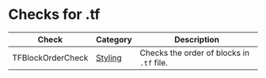# Checks for .tf

Check | Category | Description
----- | -------- | -----------
TFBlockOrderCheck | [Styling](styling_checks.markdown#styling-checks) | Checks the order of blocks in `.tf` file. |